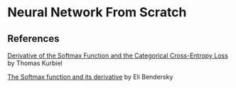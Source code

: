# Neural Network From Scratch



## References

[Derivative of the Softmax Function and the Categorical Cross-Entropy Loss](https://towardsdatascience.com/derivative-of-the-softmax-function-and-the-categorical-cross-entropy-loss-ffceefc081d1) by Thomas Kurbiel

[The Softmax function and its derivative](https://eli.thegreenplace.net/2016/the-softmax-function-and-its-derivative/) by  Eli Bendersky